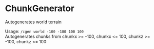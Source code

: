 # ChunkGenerator
Autogenerates world terrain

Usage: `/cgen world -100 -100 100 100`<br>
Autogenerates chunks from chunkx >= -100, chunkx <= 100, chunkz >= -100, chunkz <= 100
